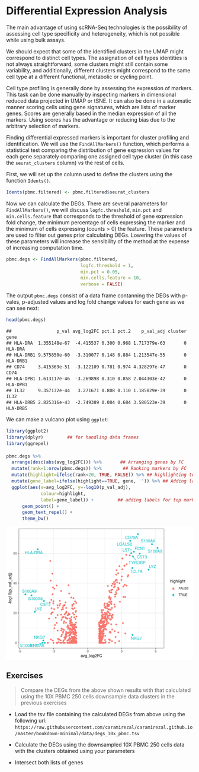 # Differential Expression Analysis

The main advantage of using scRNA-Seq technologies is the possibility of 
assessing cell type specificity and heterogeneity, which is not possible while
using bulk assays. 

We should expect that some of the identified clusters in the UMAP might correspond
to distinct cell types. The assignation of cell types identities is not always
straightforward, some clusters might still contain some variability, and 
additionally, different clusters might correspond to the same cell type at a
different functional, metabolic or cycling point. 

Cell type profiling is generally done by assessing the expression of markers. 
This task can be done manually by inspecting markers in dimensional reduced data
projected in UMAP or tSNE. It can also be done in a automatic manner scoring 
cells using gene signatures, which are lists of marker genes. Scores are generally
based in the median expression of all the markers. Using scores has the advantage
or reducing bias due to the arbitrary selection of markers.

Finding differential expressed markers is important for cluster profiling and
identification. We will use the `FindAllMarkers()` function, which performs
a statistical test comparing the distribution of gene expression values for 
each gene separately comparing one assigned cell type cluster (in this case 
the `seurat_clusters` column) *vs* the rest of cells. 

First, we will set up the column used to define the clusters using the 
function `Idents()`. 


```r
Idents(pbmc.filtered) <- pbmc.filtered$seurat_clusters
```

Now we can calculate the DEGs. 
There are several parameters for `FindAllMarkers()`, we will discuss
`logfc.threshold`, `min.pct` and `min.cells.feature` that corresponds to the threshold of gene
expression fold change, the minimum percentage of cells expressing the marker 
and the minimum of cells expressing (counts > 0) the feature. These parameters 
are used to filter out genes prior calculating DEGs. Lowering the values of these
parameters will increase the sensibility of the method at the expense of 
increasing computation time.



```r
pbmc.degs <- FindAllMarkers(pbmc.filtered, 
                            logfc.threshold = 1, 
                            min.pct = 0.05, 
                            min.cells.feature = 10, 
                            verbose = FALSE)
```


The output `pbmc.degs` consist of a data frame contanning the DEGs with
p-vales, p-adjusted values and log fold change values for each gene as 
we can see next:



```r
head(pbmc.degs)
```

```
##                 p_val avg_log2FC pct.1 pct.2    p_val_adj cluster     gene
## HLA-DRA  1.355148e-67  -4.415537 0.300 0.968 1.717379e-63       0  HLA-DRA
## HLA-DRB1 9.575850e-60  -3.310077 0.148 0.884 1.213547e-55       0 HLA-DRB1
## CD74     3.415369e-51  -3.122109 0.781 0.974 4.328297e-47       0     CD74
## HLA-DPB1 1.613117e-46  -3.269898 0.310 0.858 2.044303e-42       0 HLA-DPB1
## IL32     9.357132e-44   3.271671 0.808 0.110 1.185829e-39       0     IL32
## HLA-DRB5 2.825316e-43  -2.749389 0.084 0.684 3.580523e-39       0 HLA-DRB5
```



We can make a vulcano plot using `ggplot`:


```r
library(ggplot2)
library(dplyr)         ## for handling data frames
library(ggrepel)

pbmc.degs %>%
  arrange(desc(abs(avg_log2FC))) %>%       ## Arranging genes by FC
  mutate(rank=1:nrow(pbmc.degs)) %>%        ## Ranking markers by FC
  mutate(highlight=ifelse(rank<20, TRUE, FALSE)) %>% ## highlighting top FC markers
  mutate(gene_label=ifelse(highlight==TRUE, gene, '')) %>% ## Adding labels for top markers
  ggplot(aes(x=avg_log2FC, y=-log10(p_val_adj),
             colour=highlight,
             label=gene_label)) +         ## adding labels for top markers
      geom_point() +
      geom_text_repel() +
      theme_bw()
```

<img src="./figure-html/vulcano_plot-1.png" style="display: block; margin: auto;" />


## Exercises

> Compare the DEGs from the above shown results with that calculated using the 10X PBMC 250 cells downsample data clusters in the previous exercises


 * Load the tsv file containing the calculated DEGs from above using the following
url:
`https://raw.githubusercontent.com/caramirezal/caramirezal.github.io/master/bookdown-minimal/data/degs_10x_pbmc.tsv`

 * Calculate the DEGs using the downsampled 10X PBMC 250 cells data with the clusters
 obtained using your parameters
 
 * Intersect both lists of genes 

